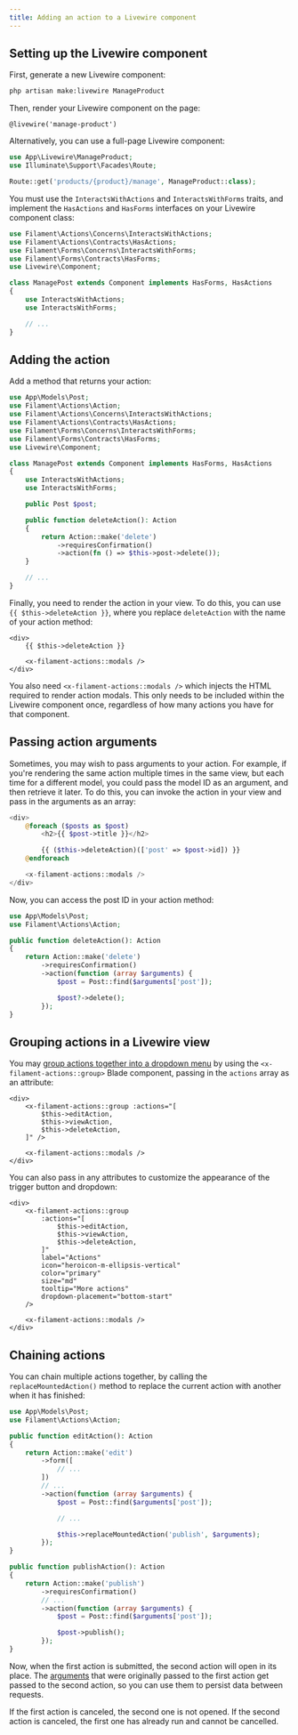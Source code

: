 ```yaml
---
title: Adding an action to a Livewire component
---
```


## Setting up the Livewire component

First, generate a new Livewire component:

```bash
php artisan make:livewire ManageProduct
```

Then, render your Livewire component on the page:

```blade
@livewire('manage-product')
```

Alternatively, you can use a full-page Livewire component:

```php
use App\Livewire\ManageProduct;
use Illuminate\Support\Facades\Route;

Route::get('products/{product}/manage', ManageProduct::class);
```

You must use the `InteractsWithActions` and `InteractsWithForms` traits, and implement the `HasActions` and `HasForms` interfaces on your Livewire component class:

```php
use Filament\Actions\Concerns\InteractsWithActions;
use Filament\Actions\Contracts\HasActions;
use Filament\Forms\Concerns\InteractsWithForms;
use Filament\Forms\Contracts\HasForms;
use Livewire\Component;

class ManagePost extends Component implements HasForms, HasActions
{
    use InteractsWithActions;
    use InteractsWithForms;

    // ...
}
```

## Adding the action

Add a method that returns your action:

```php
use App\Models\Post;
use Filament\Actions\Action;
use Filament\Actions\Concerns\InteractsWithActions;
use Filament\Actions\Contracts\HasActions;
use Filament\Forms\Concerns\InteractsWithForms;
use Filament\Forms\Contracts\HasForms;
use Livewire\Component;

class ManagePost extends Component implements HasForms, HasActions
{
    use InteractsWithActions;
    use InteractsWithForms;

    public Post $post;

    public function deleteAction(): Action
    {
        return Action::make('delete')
            ->requiresConfirmation()
            ->action(fn () => $this->post->delete());
    }

    // ...
}
```

Finally, you need to render the action in your view. To do this, you can use `{{ $this->deleteAction }}`, where you replace `deleteAction` with the name of your action method:

```blade
<div>
    {{ $this->deleteAction }}

    <x-filament-actions::modals />
</div>
```

You also need `<x-filament-actions::modals />` which injects the HTML required to render action modals. This only needs to be included within the Livewire component once, regardless of how many actions you have for that component.

## Passing action arguments

Sometimes, you may wish to pass arguments to your action. For example, if you're rendering the same action multiple times in the same view, but each time for a different model, you could pass the model ID as an argument, and then retrieve it later. To do this, you can invoke the action in your view and pass in the arguments as an array:

```php
<div>
    @foreach ($posts as $post)
        <h2>{{ $post->title }}</h2>

        {{ ($this->deleteAction)(['post' => $post->id]) }}
    @endforeach

    <x-filament-actions::modals />
</div>
```

Now, you can access the post ID in your action method:

```php
use App\Models\Post;
use Filament\Actions\Action;

public function deleteAction(): Action
{
    return Action::make('delete')
        ->requiresConfirmation()
        ->action(function (array $arguments) {
            $post = Post::find($arguments['post']);

            $post?->delete();
        });
}
```

## Grouping actions in a Livewire view

You may [group actions together into a dropdown menu](grouping-actions) by using the `<x-filament-actions::group>` Blade component, passing in the `actions` array as an attribute:

```blade
<div>
    <x-filament-actions::group :actions="[
        $this->editAction,
        $this->viewAction,
        $this->deleteAction,
    ]" />

    <x-filament-actions::modals />
</div>
```

You can also pass in any attributes to customize the appearance of the trigger button and dropdown:

```blade
<div>
    <x-filament-actions::group
        :actions="[
            $this->editAction,
            $this->viewAction,
            $this->deleteAction,
        ]"
        label="Actions"
        icon="heroicon-m-ellipsis-vertical"
        color="primary"
        size="md"
        tooltip="More actions"
        dropdown-placement="bottom-start"
    />

    <x-filament-actions::modals />
</div>
```

## Chaining actions

You can chain multiple actions together, by calling the `replaceMountedAction()` method to replace the current action with another when it has finished:

```php
use App\Models\Post;
use Filament\Actions\Action;

public function editAction(): Action
{
    return Action::make('edit')
        ->form([
            // ...
        ])
        // ...
        ->action(function (array $arguments) {
            $post = Post::find($arguments['post']);

            // ...

            $this->replaceMountedAction('publish', $arguments);
        });
}

public function publishAction(): Action
{
    return Action::make('publish')
        ->requiresConfirmation()
        // ...
        ->action(function (array $arguments) {
            $post = Post::find($arguments['post']);

            $post->publish();
        });
}
```

Now, when the first action is submitted, the second action will open in its place. The [arguments](#passing-action-arguments) that were originally passed to the first action get passed to the second action, so you can use them to persist data between requests.

If the first action is canceled, the second one is not opened. If the second action is canceled, the first one has already run and cannot be cancelled.
